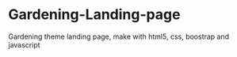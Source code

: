 # Gardening-Landing-page
Gardening theme landing page, make with html5, css, boostrap and javascript

